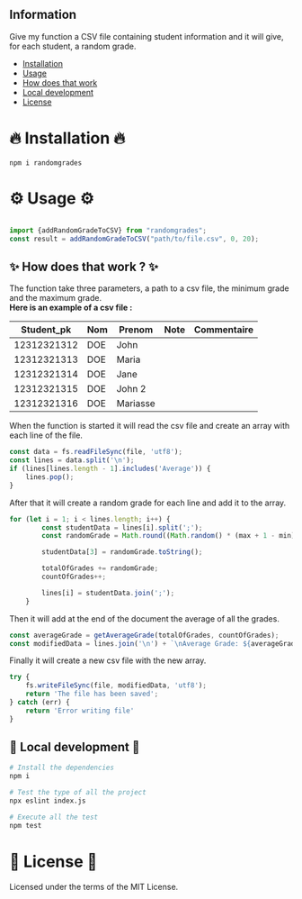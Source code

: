 ## Information
Give my function a CSV file containing student information and it will give, for each student, a random grade.

- [Installation](#-installation-)
- [Usage](#-usage-)
- [How does that work](#-how-does-that-work--)
- [Local development](#-local-development-)
- [License](#-license-)

# 🔥 Installation 🔥
```
npm i randomgrades
```

# ⚙️ Usage ⚙️
```js

import {addRandomGradeToCSV} from "randomgrades";
const result = addRandomGradeToCSV("path/to/file.csv", 0, 20);

```

## ✨ How does that work ? ✨
The function take three parameters, a path to a csv file, the minimum grade and the maximum grade. <br>
**Here is an example of a csv file :** <br>

| Student_pk  | Nom | Prenom   | Note | Commentaire |
|-------------|-----|----------|------|-------------|
| 12312321312 | DOE | John     |      |             |
| 12312321313 | DOE | Maria    |      |             |
| 12312321314 | DOE | Jane     |      |             |
| 12312321315 | DOE | John 2   |      |             |
| 12312321316 | DOE | Mariasse |      |             |

When the function is started it will read the csv file and create an array with each line of the file. <br>
```js
const data = fs.readFileSync(file, 'utf8');
const lines = data.split('\n');
if (lines[lines.length - 1].includes('Average')) {
    lines.pop();
}
```
After that it will create a random grade for each line and add it to the array. <br>
```js
for (let i = 1; i < lines.length; i++) {
        const studentData = lines[i].split(';');
        const randomGrade = Math.round((Math.random() * (max + 1 - min) + min) * 100) / 100;

        studentData[3] = randomGrade.toString();

        totalOfGrades += randomGrade;
        countOfGrades++;

        lines[i] = studentData.join(';');
    }
```
Then it will add at the end of the document the average of all the grades. <br>
```js
const averageGrade = getAverageGrade(totalOfGrades, countOfGrades);
const modifiedData = lines.join('\n') + `\nAverage Grade: ${averageGrade}`;
```
Finally it will create a new csv file with the new array. <br>
```js
try {
    fs.writeFileSync(file, modifiedData, 'utf8');
    return 'The file has been saved';
} catch (err) {
    return 'Error writing file'
}
```

## 🔧 Local development 🔧

```bash
# Install the dependencies
npm i
```

```bash
# Test the type of all the project
npx eslint index.js
```

```bash
# Execute all the test
npm test
```


# 📝 License 📝

Licensed under the terms of the MIT License.